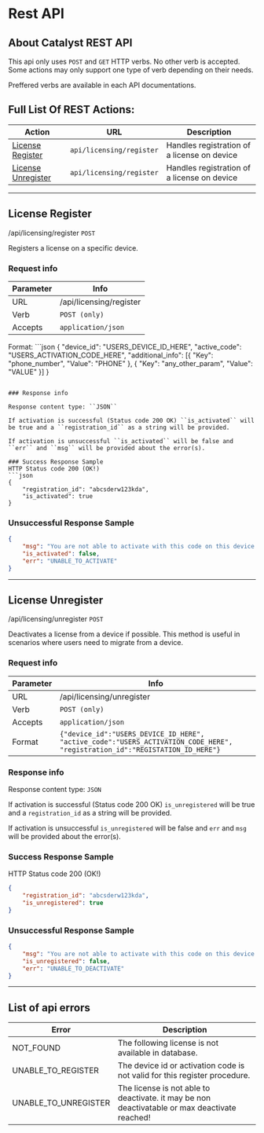 # Rest API

## About Catalyst REST API

This api only uses ``POST`` and ``GET`` HTTP verbs. No other verb is accepted.
Some actions may only support one type of verb depending on their needs.

Preffered verbs are available in each API documentations.

## Full List Of REST Actions:
| Action | URL | Description |
| --- | --- | --- |
| [License Register](#license-register) | ``api/licensing/register`` | Handles registration of a license on device |
| [License Unregister](#license-unregister) | ``api/licensing/register`` | Handles registration of a license on device |
---


## License Register
/api/licensing/register ``POST``

Registers a license on a specific device.

### Request info

| Parameter | Info |
| --- | --- |
| URL   | /api/licensing/register |
| Verb  | ``POST (only)`` |
| Accepts  | ``application/json`` |

Format: ```json
{
    "device_id": "USERS_DEVICE_ID_HERE",
    "active_code": "USERS_ACTIVATION_CODE_HERE",
    "additional_info": [{
        "Key": "phone_number",
        "Value": "PHONE"
    }, {
        "Key": "any_other_param",
        "Value": "VALUE"
    }]
}
```

### Response info

Response content type: ``JSON``

If activation is successful (Status code 200 OK) ``is_activated`` will be true and a ``registration_id`` as a string will be provided.

If activation is unsuccessful ``is_activated`` will be false and ``err`` and ``msg`` will be provided about the error(s).

### Success Response Sample
HTTP Status code 200 (OK!)
```json
{
    "registration_id": "abcsderw123kda",
    "is_activated": true
}
```

### Unsuccessful Response Sample
```json
{
    "msg": "You are not able to activate with this code on this device!",
    "is_activated": false,
    "err": "UNABLE_TO_ACTIVATE"
}
```

---

## License Unregister
/api/licensing/unregister ``POST``

Deactivates a license from a device if possible.
This method is useful in scenarios where users need to migrate from a device.

### Request info

| Parameter | Info |
| --- | --- |
| URL   | /api/licensing/unregister |
| Verb  | ``POST (only)`` |
| Accepts  | ``application/json`` |
| Format  | ``{"device_id":"USERS_DEVICE_ID_HERE", "active_code":"USERS_ACTIVATION_CODE_HERE", "registration_id":"REGISTATION_ID_HERE"}`` |

### Response info

Response content type: ``JSON``

If activation is successful (Status code 200 OK) ``is_unregistered`` will be true and a ``registration_id`` as a string will be provided.

If activation is unsuccessful ``is_unregistered`` will be false and ``err`` and ``msg`` will be provided about the error(s).

### Success Response Sample
HTTP Status code 200 (OK!)
```json
{
    "registration_id": "abcsderw123kda",
    "is_unregistered": true
}
```

### Unsuccessful Response Sample
```json
{
    "msg": "You are not able to activate with this code on this device!",
    "is_unregistered": false,
    "err": "UNABLE_TO_DEACTIVATE"
}
```

---

## List of api errors
| Error | Description |
| ----- | ----------- |
| NOT_FOUND | The following license is not available in database. |
| UNABLE_TO_REGISTER | The device id or activation code is not valid for this register procedure. |
| UNABLE_TO_UNREGISTER | The license is not able to deactivate. it may be non deactivatable or max deactivate reached! |
